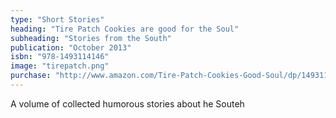 ```yaml
---
type: "Short Stories"
heading: "Tire Patch Cookies are good for the Soul"
subheading: "Stories from the South"
publication: "October 2013"
isbn: "978-1493114146"
image: "tirepatch.png"
purchase: "http://www.amazon.com/Tire-Patch-Cookies-Good-Soul/dp/149311414X/ref=asap_bc?ie=UTF8"
---
```

 A volume of collected humorous stories about he Souteh
